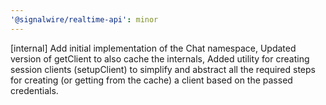 ```yaml
---
'@signalwire/realtime-api': minor
---
```


[internal] Add initial implementation of the Chat namespace, Updated version of getClient to also cache the internals, Added utility for creating session clients (setupClient) to simplify and abstract all the required steps for creating (or getting from the cache) a client based on the passed credentials.
